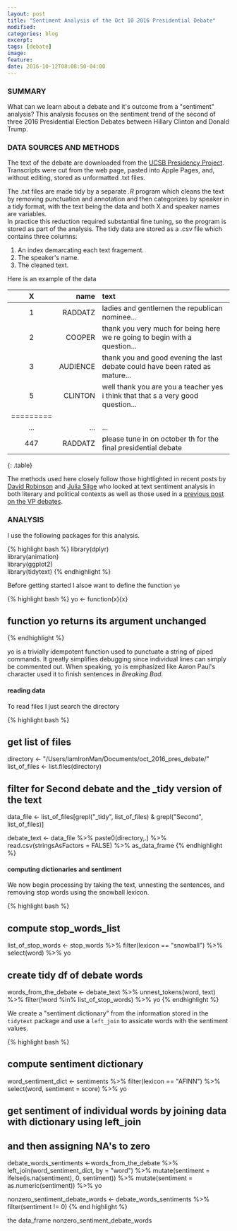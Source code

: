 ```yaml
---
layout: post
title: "Sentiment Analysis of the Oct 10 2016 Presidential Debate"
modified: 
categories: blog
excerpt:
tags: [debate]
image:
feature:
date: 2016-10-12T08:08:50-04:00
---
```


### SUMMARY   
What can we learn about a debate and it's outcome from a "sentiment" analysis? This analysis focuses on the sentiment trend of the second of three 2016 Presidential Election Debates between Hillary Clinton and Donald Trump. 

### DATA SOURCES AND METHODS   
The text of the debate are downloaded from the [UCSB Presidency Project](http://www.presidency.ucsb.edu/debates.php). Transcripts were cut from the web page, pasted into Apple Pages, and, without editing, stored as unformatted .txt files.   

The .txt files are made tidy by a separate _.R_ program which cleans the text by removing punctuation and annotation and then categorizes by speaker in a tidy format, with the text being the data and both X and speaker names are variables.  
In practice this reduction required substantial fine tuning, so the program is stored as part of the analysis. The tidy data are stored as a .csv file which contains three columns:    
1. An index demarcating each text fragement.  
2. The speaker's name.  
3. The cleaned text.  

Here is an example of the data

| X   | name       | text    |
|:---:|-----------:|:--------|
| 1   | RADDATZ    | ladies and gentlemen the republican nominee... |
| 2   | COOPER     | thank you very much for being here we re going to begin with a question... |
| 3   | AUDIENCE   | thank you and good evening the last debate could have been rated as mature... |
| 5   | CLINTON    | well thank you are you a teacher yes i think that that s a very good question... |
|=========
| ...  |   ...           | ...    |
| 447   | RADDATZ  | please tune in on october th for the final presidential debate   |
{: .table}

          
The methods used here closely follow those hightlighted in recent posts by [David Robinson](http://varianceexplained.org/r/trump-tweets/) and [Julia Silge](http://juliasilge.com/blog/Life-Changing-Magic/) who looked at text sentiment analysis in both literary and political contexts as well as those used in a [previous post on the VP debates](http://rpubs.com/ww44ss/vp_debate).


### ANALYSIS   

I use the following packages for this analysis.

{% highlight bash %}
library(dplyr)  
library(animation)  
library(ggplot2)  
library(tidytext)
{% endhighlight %}


Before getting started I alsoe want to define the function `yo`  

{% highlight bash %}
yo <- function(x){x}
## function yo returns its argument unchanged
{% endhighlight %}

yo is a trivially idempotent function used to punctuate a string of piped commands. It greatly simplifies debugging since individual lines can simply be commented out. When speaking, yo is emphasized like Aaron Paul's character used it to finish sentences in _Breaking Bad_. 

#### reading data

To read files I just search the directory

{% highlight bash %}

## get list of files 
directory <- "/Users/IamIronMan/Documents/oct_2016_pres_debate/"
list_of_files <- list.files(directory)

## filter for Second debate and the _tidy version of the text
data_file <- list_of_files[grepl("_tidy", list_of_files) & grepl("Second", list_of_files)]

debate_text <- data_file %>% paste0(directory,.) %>% 
    read.csv(stringsAsFactors = FALSE) %>% 
    as_data_frame
{% endhighlight %}

#### computing dictionaries and sentiment

We now begin processing by taking the text, unnesting the sentences, and removing stop words using the snowball lexicon.   



{% highlight bash %}

## compute stop_words_list
list_of_stop_words <- stop_words %>%
    filter(lexicon == "snowball") %>% 
    select(word) %>% 
    yo


## create tidy df of debate words
words_from_the_debate <- debate_text %>%
    unnest_tokens(word, text) %>%
    filter(!word %in% list_of_stop_words) %>% 
    yo
{% endhighlight %}


We create a "sentiment dictionary" from the information stored in the `tidytext` package and use a `left_join` to assicate words with the sentiment values.  

{% highlight bash %}

## compute sentiment dictionary
word_sentiment_dict <- sentiments %>%
    filter(lexicon == "AFINN") %>%
    select(word, sentiment = score) %>%
    yo

## get sentiment of individual words by joining data with dictionary using left_join
## and then assigning NA's to zero
debate_words_sentiments <-words_from_the_debate %>%
left_join(word_sentiment_dict, by = "word") %>%
mutate(sentiment = ifelse(is.na(sentiment), 0, sentiment)) %>%
mutate(sentiment = as.numeric(sentiment)) %>%
yo

nonzero_sentiment_debate_words <- debate_words_sentiments %>% filter(sentiment != 0)
{% end highlight %}

the data_frame nonzero_sentiment_debate_words



